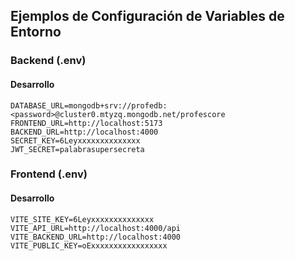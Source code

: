 ## Ejemplos de Configuración de Variables de Entorno

### Backend (.env)

#### Desarrollo
```env
DATABASE_URL=mongodb+srv://profedb:<password>@cluster0.mtyzq.mongodb.net/profescore
FRONTEND_URL=http://localhost:5173
BACKEND_URL=http://localhost:4000
SECRET_KEY=6Leyxxxxxxxxxxxxxx
JWT_SECRET=palabrasupersecreta
```

### Frontend (.env)

#### Desarrollo
```env
VITE_SITE_KEY=6Leyxxxxxxxxxxxxxx
VITE_API_URL=http://localhost:4000/api
VITE_BACKEND_URL=http://localhost:4000
VITE_PUBLIC_KEY=oExxxxxxxxxxxxxxxxx
```
